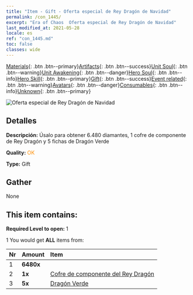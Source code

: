 ```yaml
---
title: "Item - Gift - Oferta especial de Rey Dragón de Navidad"
permalink: /con_1445/
excerpt: "Era of Chaos  Oferta especial de Rey Dragón de Navidad"
last_modified_at: 2021-05-28
locale: es
ref: "con_1445.md"
toc: false
classes: wide
---
```

 [Materials](/ItemsES/){: .btn .btn--primary}[Artifacts](/ItemsES/Artifacts/){: .btn .btn--success}[Unit Soul](/ItemsES/UnitSoul/){: .btn .btn--warning}[Unit Awakening](/ItemsES/UnitAwakening/){: .btn .btn--danger}[Hero Soul](/ItemsES/HeroSoul/){: .btn .btn--info}[Hero Skill](/ItemsES/HeroSkill/){: .btn .btn--primary}[Gift](/ItemsES/Gift/){: .btn .btn--success}[Event related](/ItemsES/Events/){: .btn .btn--warning}[Avatars](/ItemsES/Avatars/){: .btn .btn--danger}[Consumables](/ItemsES/Consumables/){: .btn .btn--info}[Unknown](/ItemsES/Unknown/){: .btn .btn--primary}

 ![Oferta especial de Rey Dragón de Navidad](/images/t/i_907059.png)

## Detalles
 **Descripción:** Úsalo para obtener 6.480 diamantes, 1 cofre de componente de Rey Dragón y 5 fichas de Dragón Verde

 **Quality:** <span style="color: #FF8C00">OK</span>

 **Type:** Gift

## Gather

  None

## This item contains:

 **Required Level to open:** 1

 1 You would get **ALL** items  from:

  | Nr | Amount |     Item    |
  |:---|:-------|:------------|
  | 1 |  **6480x** | <i class="fas fa-gem"/> |  | 
  | 2 |  **1x** | [Cofre de componente del Rey Dragón](/ItemsES/con_1348/) |  | 
  | 3 |  **5x** | [Dragón Verde](/ItemsES/unt_205/) |  | 
